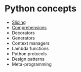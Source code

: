 # Python concepts

- [Slicing](https://github.com/EgorLu/PythonForNoobs/blob/main/concepts/slicing.md)
- [Comprehensions](https://github.com/EgorLu/PythonForNoobs/blob/main/concepts/comprehensions.md)
- Decorators
- Generators
- Context managers
- Lambda functions
- Python protocols
- Design patterns
- Meta-programming